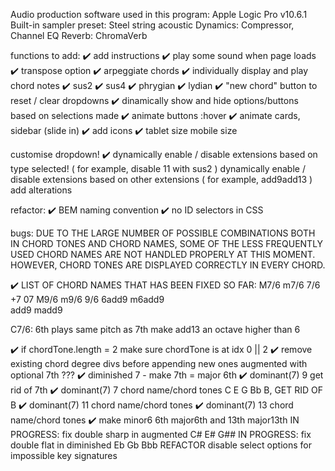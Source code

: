 Audio production software used in this program:
    Apple Logic Pro v10.6.1
        Built-in sampler preset: Steel string acoustic
        Dynamics: Compressor, Channel EQ
        Reverb: ChromaVerb

functions to add:
 ✔️ add instructions
 ✔️ play some sound when page loads
 ✔️ transpose option
 ✔️ arpeggiate chords
 ✔️ individually display and play chord notes
 ✔️ sus2
 ✔️ sus4
 ✔️ phrygian
 ✔️ lydian
 ✔️ "new chord" button to reset / clear dropdowns
 ✔️ dinamically show and hide options/buttons based on selections made
 ✔️ animate buttons :hover
 ✔️ animate cards, sidebar (slide in)
 ✔️ add icons
 ✔️ tablet size
  mobile size

  customise dropdown!
 ✔️ dynamically enable / disable extensions based on type selected! ( for example, disable 11 with sus2 )
  dynamically enable / disable extensions based on other extensions ( for example, add9add13 )
  add alterations

 refactor:
✔️ BEM naming convention 
✔️ no ID selectors in CSS


bugs:
  DUE TO THE LARGE NUMBER OF POSSIBLE COMBINATIONS BOTH IN CHORD TONES AND CHORD NAMES,
  SOME OF THE LESS FREQUENTLY USED CHORD NAMES ARE NOT HANDLED PROPERLY AT THIS MOMENT.
  HOWEVER, CHORD TONES ARE DISPLAYED CORRECTLY IN EVERY CHORD.

  ✔️ LIST OF CHORD NAMES THAT HAS BEEN FIXED SO FAR:
      M7/6  m7/6  7/6 
      +7  07
      M9/6  m9/6  9/6
      6add9 m6add9   
      add9 madd9 

  C7/6: 6th plays same pitch as 7th
  make add13 an octave higher than 6

  ✔️ if chordTone.length = 2 make sure chordTone is at idx 0 || 2
  ✔️ remove existing chord degree divs before appending new ones 
    augmented with optional 7th ???
  ✔️ diminished 7 - make 7th = major 6th 
  ✔️ dominant(7) 9 get rid of 7th
  ✔️ dominant(7) 7 chord name/chord tones C E G Bb B, GET RID OF B
  ✔️ dominant(7) 11 chord name/chord tones 
  ✔️  dominant(7) 13 chord name/chord tones 
  ✔️ make minor6 6th major6th and 13th major13th
  IN PROGRESS: fix double sharp in augmented C# E# G##
  IN PROGRESS: fix double flat in diminished Eb Gb Bbb
   REFACTOR disable select options for impossible key signatures 

